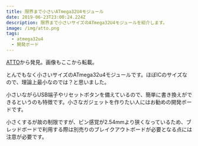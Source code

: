 ```yaml
---
title: 限界まで小さいATmega32U4モジュール
date: 2019-06-23T23:00:24.224Z
description: 限界まで小さいサイズのATmega32U4モジュールを紹介します。
image: /img/atto.png
tags:
  - atmega32u4
  - 開発ボード
---
```

[ATTO](https://nionics.com/)から発見。画像もここから転載。

とんでもなく小さいサイズのATmega32u4モジュールです。ほぼICのサイズなので、理論上最小なのでは？と思いました。

小さいながらUSB端子やリセットボタンを備えているので、簡単に書き換えができるというのも特徴です。小さなガジェットを作りたい人にはお勧めの開発ボードです。

小さくするが故の制限ですが、ピン感覚が2.54mmより狭くなっているため、ブレッドボードで利用する際は別売りのブレイクアウトボードが必要となる点には注意が必要です。
